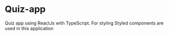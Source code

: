 # Quiz-app
Quiz app using ReactJs with TypeScript. For styling Styled components are used in this application
